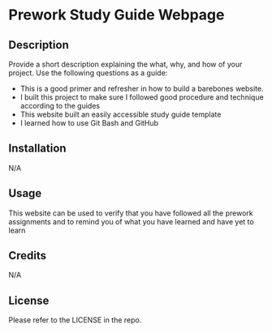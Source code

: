 # Prework Study Guide Webpage

## Description

Provide a short description explaining the what, why, and how of your project. Use the following questions as a guide:

- This is a good primer and refresher in how to build a barebones website.
- I built this project to make sure I followed good procedure and technique according to the guides
- This website built an easily accessible study guide template
- I learned how to use Git Bash and GitHub

## Installation

N/A

## Usage

This website can be used to verify that you have followed all the prework assignments and to remind you of what you have learned and have yet to learn

## Credits

N/A

## License

Please refer to the LICENSE in the repo.
